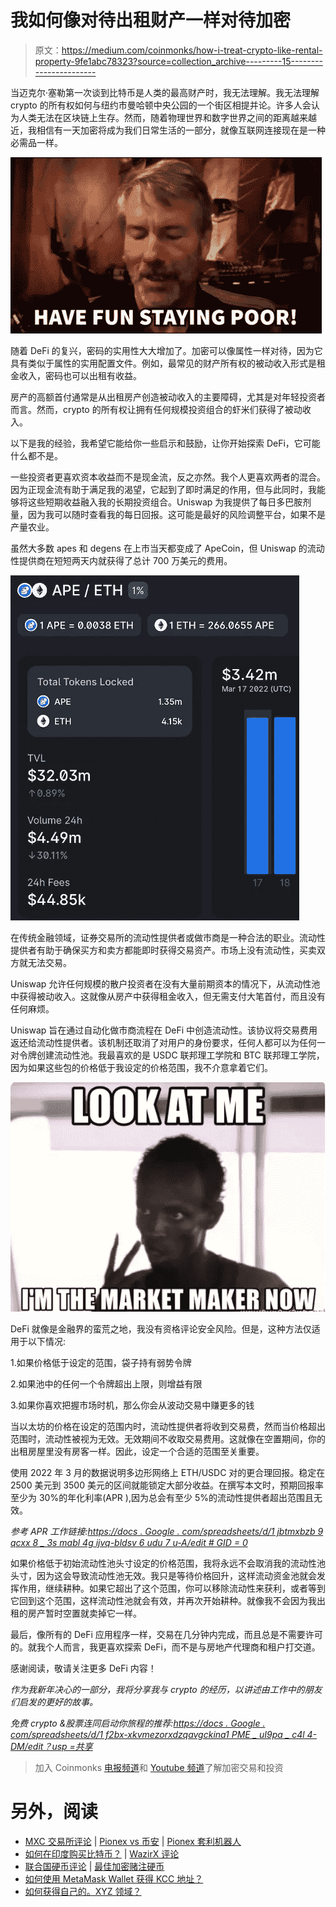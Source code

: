 # 我如何像对待出租财产一样对待加密

> 原文：<https://medium.com/coinmonks/how-i-treat-crypto-like-rental-property-9fe1abc78323?source=collection_archive---------15----------------------->

当迈克尔·塞勒第一次谈到比特币是人类的最高财产时，我无法理解。我无法理解 crypto 的所有权如何与纽约市曼哈顿中央公园的一个街区相提并论。许多人会认为人类无法在区块链上生存。然而，随着物理世界和数字世界之间的距离越来越近，我相信有一天加密将成为我们日常生活的一部分，就像互联网连接现在是一种必需品一样。

![](img/3b80476528b724fa873375e636bee305.png)

随着 DeFi 的复兴，密码的实用性大大增加了。加密可以像属性一样对待，因为它具有类似于属性的实用配置文件。例如，最常见的财产所有权的被动收入形式是租金收入，密码也可以出租有收益。

房产的高额首付通常是从出租房产创造被动收入的主要障碍，尤其是对年轻投资者而言。然而，crypto 的所有权让拥有任何规模投资组合的虾米们获得了被动收入。

以下是我的经验，我希望它能给你一些启示和鼓励，让你开始探索 DeFi，它可能什么都不是。

一些投资者更喜欢资本收益而不是现金流，反之亦然。我个人更喜欢两者的混合。因为正现金流有助于满足我的渴望，它起到了即时满足的作用，但与此同时，我能够将这些短期收益融入我的长期投资组合。Uniswap 为我提供了每日多巴胺剂量，因为我可以随时查看我的每日回报。这可能是最好的风险调整平台，如果不是产量农业。

虽然大多数 apes 和 degens 在上市当天都变成了 ApeCoin，但 Uniswap 的流动性提供商在短短两天内就获得了总计 700 万美元的费用。

![](img/97d774e0acea19222dde0edf81e5d3f8.png)

在传统金融领域，证券交易所的流动性提供者或做市商是一种合法的职业。流动性提供者有助于确保买方和卖方都能即时获得交易资产。市场上没有流动性，买卖双方就无法交易。

Uniswap 允许任何规模的散户投资者在没有大量前期资本的情况下，从流动性池中获得被动收入。这就像从房产中获得租金收入，但无需支付大笔首付，而且没有任何麻烦。

Uniswap 旨在通过自动化做市商流程在 DeFi 中创造流动性。该协议将交易费用返还给流动性提供者。该机制还取消了对用户的身份要求，任何人都可以为任何一对令牌创建流动性池。我最喜欢的是 USDC 联邦理工学院和 BTC 联邦理工学院，因为如果这些包的价格低于我设定的价格范围，我不介意拿着它们。

![](img/6b7d430525541811dc4520a344e6ceb7.png)

DeFi 就像是金融界的蛮荒之地，我没有资格评论安全风险。但是，这种方法仅适用于以下情况:

1.如果价格低于设定的范围，袋子持有弱势令牌

2.如果池中的任何一个令牌超出上限，则增益有限

3.如果你喜欢把握市场时机，那么你会从波动交易中赚更多的钱

当以太坊的价格在设定的范围内时，流动性提供者将收到交易费，然而当价格超出范围时，流动性被视为无效。无效期间不收取交易费用。这就像在空置期间，你的出租房屋里没有房客一样。因此，设定一个合适的范围至关重要。

使用 2022 年 3 月的数据说明多边形网络上 ETH/USDC 对的更合理回报。稳定在 2500 美元到 3500 美元的区间就能锁定大部分收益。在撰写本文时，预期回报率至少为 30%的年化利率(APR ),因为总会有至少 5%的流动性提供者超出范围且无效。

*参考 APR 工作链接:*[*https://docs . Google . com/spreadsheets/d/1 jbtmxbzb 9 qcxx 8 _ 3s mabl 4g ijvq-bldsv 6 udu 7 u-A/edit # GID = 0*](https://docs.google.com/spreadsheets/d/1jXBTMXbzb9qCXX8_3sSmAbl4Gijvq-bldsV6udu7U-A/edit#gid=0)

如果价格低于初始流动性池头寸设定的价格范围，我将永远不会取消我的流动性池头寸，因为这会导致流动性池无效。我只是等待价格回升，这样流动资金池就会发挥作用，继续耕种。如果它超出了这个范围，你可以移除流动性来获利，或者等到它回到这个范围，这样流动性池就会有效，并再次开始耕种。就像我不会因为我出租的房产暂时空置就卖掉它一样。

最后，像所有的 DeFi 应用程序一样，交易在几分钟内完成，而且总是不需要许可的。就我个人而言，我更喜欢探索 DeFi，而不是与房地产代理商和租户打交道。

感谢阅读，敬请关注更多 DeFi 内容！

*作为我新年决心的一部分，我将分享我与 crypto 的经历，以讲述由工作中的朋友们启发的更好的故事。*

*免费 crypto &股票连同启动你旅程的推荐:*[*https://docs . Google . com/spreadsheets/d/1 f2bx-xkvmezorxdzqavgckina1 PME _ uI9pa _ c4l 4-DM/edit？usp =共享*](https://docs.google.com/spreadsheets/d/1f2bX-xKvmEzOrxDZqAvgCkIna1pmE_uI9pa_C4l4-DM/edit?usp=sharing)

> 加入 Coinmonks [电报频道](https://t.me/coincodecap)和 [Youtube 频道](https://www.youtube.com/c/coinmonks/videos)了解加密交易和投资

# 另外，阅读

*   [MXC 交易所评论](/coinmonks/mxc-exchange-review-3af0ec1cba8c) | [Pionex vs 币安](https://coincodecap.com/pionex-vs-binance) | [Pionex 套利机器人](https://coincodecap.com/pionex-arbitrage-bot)
*   [如何在印度购买比特币？](/coinmonks/buy-bitcoin-in-india-feb50ddfef94) | [WazirX 评论](/coinmonks/wazirx-review-5c811b074f5b)
*   [联合国硬币评论](https://coincodecap.com/unocoin-review) | [最佳加密赌注硬币](https://coincodecap.com/best-crypto-staking-coins)
*   [如何使用 MetaMask Wallet 获得 KCC 地址？](https://coincodecap.com/kcc-address-metamask)
*   [如何获得自己的。XYZ 领域？](https://coincodecap.com/xyz-domain)